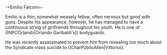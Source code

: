 -=Emilio Falconi=-

Emilio is a thin, somewhat weasely fellow, often nervous but good with guns. Despite his appearance, however, he has managed to have a continuous string of girlfriends throughout his youth. He is one of ((NPCOrlando|Orlando Garibaldi's)) bodyguards.

He was recently assassinated to prevent him from revealing too much about the Syndicate mass suicide to ((CharPublicAllen|Vittorio)).
